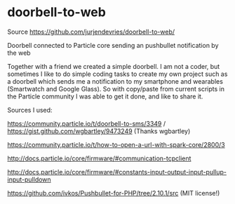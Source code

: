 # doorbell-to-web
Source https://github.com/jurjendevries/doorbell-to-web/

Doorbell connected to Particle core sending an pushbullet notification by the web

Together with a friend we created a simple doorbell. I am not a coder, but sometimes I like to do simple coding tasks to create my own project such as a doorbell which sends me a notification to my smartphone and wearables (Smartwatch and Google Glass). So with copy/paste from current scripts in the Particle community I was able to get it done, and like to share it.

Sources I used:

https://community.particle.io/t/doorbell-to-sms/3349 / https://gist.github.com/wgbartley/9473249 (Thanks wgbartley)

https://community.particle.io/t/how-to-open-a-url-with-spark-core/2800/3

http://docs.particle.io/core/firmware/#communication-tcpclient

http://docs.particle.io/core/firmware/#constants-input-output-input-pullup-input-pulldown

https://github.com/ivkos/Pushbullet-for-PHP/tree/2.10.1/src (MIT license!)

